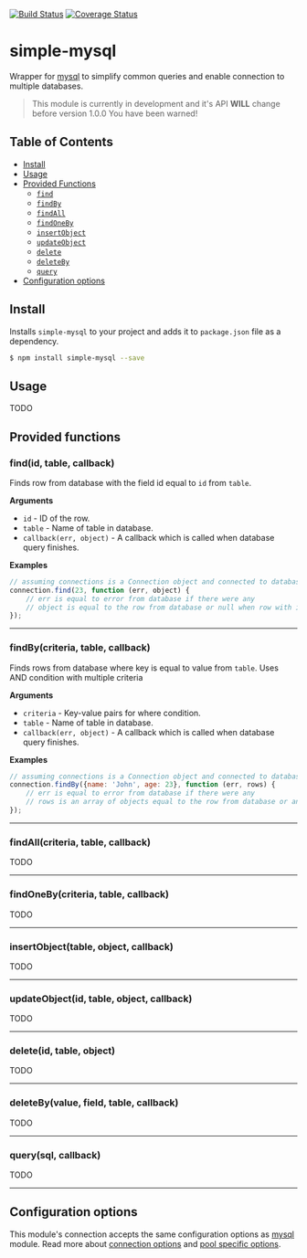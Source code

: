 [![Build Status](https://travis-ci.org/Autlo/simple-mysql.svg?branch=master)](https://travis-ci.org/Autlo/simple-mysql)
[![Coverage Status](https://coveralls.io/repos/github/Autlo/simple-mysql/badge.svg?branch=master)](https://coveralls.io/github/Autlo/simple-mysql?branch=master)

# simple-mysql
Wrapper for [mysql](https://www.npmjs.com/package/mysql) to simplify common queries and enable connection to multiple databases.

> This module is currently in development and it's API **WILL** change before version 1.0.0
> You have been warned!

## Table of Contents

- [Install](#install)
- [Usage](#usage)
- [Provided Functions](#provided-functions)
  - [`find`](#find)
  - [`findBy`](#findBy)
  - [`findAll`](#findAll)
  - [`findOneBy`](#findOneBy)
  - [`insertObject`](#insertObject)
  - [`updateObject`](#updateObject)
  - [`delete`](#delete)
  - [`deleteBy`](#deleteBy)
  - [`query`](#query)
- [Configuration options](#configuration-options)

## Install

Installs `simple-mysql` to your project and adds it to `package.json` file as a dependency.


```sh
$ npm install simple-mysql --save
```

## Usage

TODO

## Provided functions

### find(id, table, callback)

Finds row from database with the field id equal to `id` from `table`. 

__Arguments__

* `id` - ID of the row.
* `table` - Name of table in database.
* `callback(err, object)` - A callback which is called when database query finishes.

__Examples__

```js
// assuming connections is a Connection object and connected to database
connection.find(23, function (err, object) {
    // err is equal to error from database if there were any
    // object is equal to the row from database or null when row with id 23 was not found
});
```

---

### findBy(criteria, table, callback)

Finds rows from database where key is equal to value from `table`. Uses AND condition with multiple criteria 

__Arguments__

* `criteria` - Key-value pairs for where condition.
* `table` - Name of table in database.
* `callback(err, object)` - A callback which is called when database query finishes.

__Examples__

```js
// assuming connections is a Connection object and connected to database
connection.findBy({name: 'John', age: 23}, function (err, rows) {
    // err is equal to error from database if there were any
    // rows is an array of objects equal to the row from database or an empty row when there where no results
});
```

---

### findAll(criteria, table, callback)

TODO

---

### findOneBy(criteria, table, callback)

TODO

---

### insertObject(table, object, callback)

TODO

---

### updateObject(id, table, object, callback)

TODO

---

### delete(id, table, object)

TODO

---

### deleteBy(value, field, table, callback)

TODO

---

### query(sql, callback)

TODO

---

## Configuration options

This module's connection accepts the same configuration options as [mysql](https://www.npmjs.com/package/mysql) module. Read more about [connection options](https://www.npmjs.com/package/mysql#connection-options) and [pool specific options](https://www.npmjs.com/package/mysql#pool-options).
